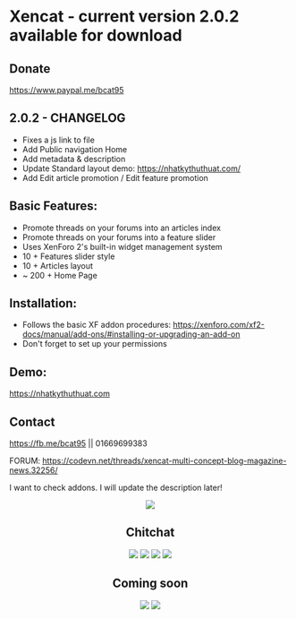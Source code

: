 # Xencat - current version 2.0.2 available for download

Donate
---------
https://www.paypal.me/bcat95

2.0.2 - CHANGELOG
--------------
* Fixes a js link to file
* Add Public navigation Home
* Add metadata & description
* Update Standard layout demo: https://nhatkythuthuat.com/
* Add Edit article promotion / Edit feature promotion



Basic Features:
--------------
* Promote threads on your forums into an articles index
* Promote threads on your forums into a feature slider
* Uses XenForo 2's built-in widget management system
* 10 + Features slider style
* 10 + Articles layout
* ~ 200 + Home Page

Installation:
--------------
* Follows the basic XF addon procedures:
https://xenforo.com/xf2-docs/manual/add-ons/#installing-or-upgrading-an-add-on
* Don't forget to set up your permissions

Demo:
--------------
https://nhatkythuthuat.com

Contact
---------
https://fb.me/bcat95 || 01669699383 

FORUM: 
https://codevn.net/threads/xencat-multi-concept-blog-magazine-news.32256/

I want to check addons. I will update the description later!

<div align="center">
<a href="https://www.youtube.com/watch?v=gA6LYJMqiFI" rel="nofollow"><img src="https://camo.envatousercontent.com/9b1161bde18ec73746f3187fb5ad96bce7c368dc/687474703a2f2f736f6c656461642e70656e636964657369676e2e636f6d2f696d677468656d65666f726573742f627574746f6e2d766964656f732e706e67"></a>

Chitchat
--------

<img src="https://camo.envatousercontent.com/9def7c876c8a8541a9272345394029ccb1d8919b/687474703a2f2f736f6c656461642e70656e636964657369676e2e636f6d2f696d677468656d65666f726573742f412d46656174757265647635302e6a7067"/>

<img src="https://camo.envatousercontent.com/16a5f49ca6f87984296006ac041121c7ce7e3bf4/687474703a2f2f736f6c656461642e70656e636964657369676e2e636f6d2f696d677468656d65666f726573742f42302d5061676553706565642e6a7067"/>

<img src="https://camo.envatousercontent.com/5f4543598acd79e07e0346a9058bc2c00b7fce9d/687474703a2f2f736f6c656461642e70656e636964657369676e2e636f6d2f696d677468656d65666f726573742f42312d32303044656d6f73322e6a7067"/>

<img src="https://camo.envatousercontent.com/c66728a65ef9bee985222a666366de244ec81d0c/687474703a2f2f736f6c656461642e70656e636964657369676e2e636f6d2f696d677468656d65666f726573742f4231302d726573706f6e736976652e6a7067"/>

Coming soon
------------
<img src="https://camo.envatousercontent.com/8f622d6418867e4bd6cbc9679ca4aa27cf0db4ee/687474703a2f2f736f6c656461642e70656e636964657369676e2e636f6d2f696d677468656d65666f726573742f42372d736964656261722e676966"/>
<img src="https://camo.envatousercontent.com/01636e97b7169e3589926ae2c9d5099bb12f9e50/687474703a2f2f736f6c656461642e70656e636964657369676e2e636f6d2f696d677468656d65666f726573742f42382d61727469636c65732e676966"/>



</div>
